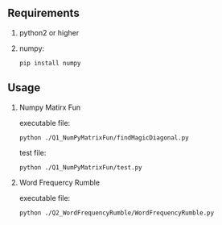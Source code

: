 ## Requirements

1.  python2 or higher
2.  numpy:

        pip install numpy

## Usage

1.  Numpy Matirx Fun

    executable file:

        python ./Q1_NumPyMatrixFun/findMagicDiagonal.py

    test file:

        python ./Q1_NumPyMatrixFun/test.py

2.  Word Frequercy Rumble

    executable file:

        python ./Q2_WordFrequencyRumble/WordFrequencyRumble.py
